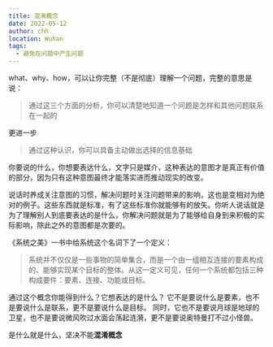 ```yaml
---
title: 混淆概念
date: 2022-05-12
author: chh
location: Wuhan  
tags: 
  - 避免在问题中产生问题
---
```

what、why、how，可以让你完整（不是彻底）理解一个问题，完整的意思是说：
> 通过这三个方面的分析，你可以清楚地知道一个问题是怎样和其他问题联系在一起的

更进一步
> 通过这种认识，你可以具备主动做出选择的信息基础


你要说的什么，你想要表达什么，文字只是媒介，这种表达的意图才是真正有价值的部分，因为只有这种意图最终才能落实进而推动现实的改变。

说话时养成关注意图的习惯，解决问题时关注问题带来的影响，这也是变相对为绝对的例子。这些东西就是标准，有了这些标准你就能够有的放矢。你听人说话就是为了理解别人到底要表达的是什么，你解决问题就是为了能够给自身到来积极的实际影响，除此之外的意图都是次要的。


《系统之美》一书中给系统这个名词下了一个定义：
> 系统并不仅仅是一些事物的简单集合，而是一个由一组相互连接的要素构成的、能够实现某个目标的整体。从这一定义可见，任何一个系统都包括三种构成要件：要素、连接、功能或目标。

通过这个概念你能得到什么？它想表达的是什么？
它不是要说什么是要素，也不是要说什么是联系，更不是要说什么是目标。
同时，它也不是要说月球是地球的卫星，也不是要说微风吹过水面会荡起涟漪，更不是要说奥特曼打不过小怪兽。

是什么就是什么，坚决不能**混淆概念**
